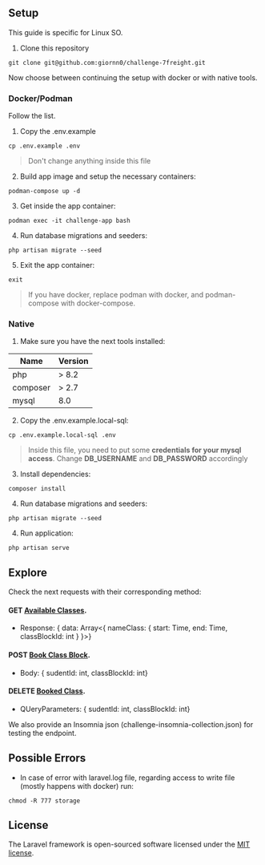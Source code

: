 ## Setup

This guide is specific for Linux SO.

1. Clone this repository

```
git clone git@github.com:giornn0/challenge-7freight.git
```

Now choose between continuing the setup with docker or with native tools.

### Docker/Podman

Follow the list.

1. Copy the .env.example

```
cp .env.example .env
```

> Don't change anything inside this file

2. Build app image and setup the necessary containers:

```
podman-compose up -d
```

3. Get inside the app container:

```
podman exec -it challenge-app bash
```

4. Run database migrations and seeders:

```
php artisan migrate --seed
```

5. Exit the app container:

```
exit
```

> If you have docker, replace podman with docker, and podman-compose with docker-compose.

### Native

1. Make sure you have the next tools installed:

| Name     | Version |
| -------- | ------- |
| php      | > 8.2   |
| composer | > 2.7   |
| mysql    | 8.0     |

2. Copy the .env.example.local-sql:

```
cp .env.example.local-sql .env
```

> Inside this file, you need to put some **credentials for your mysql access**. Change **DB_USERNAME** and **DB_PASSWORD** accordingly

3. Install dependencies:

```
composer install
```

4. Run database migrations and seeders:

```
php artisan migrate --seed
```
4. Run application:

```
php artisan serve
```

## Explore
Check the next requests with their corresponding method:
#### GET [Available Classes](http://localhost:8000/api/classes/schedule).
- Response: { data: Array<{ nameClass: { start: Time, end: Time, classBlockId: int } }>}
#### POST [Book Class Block](http://localhost:8000/api/classes/book).
- Body: { sudentId: int, classBlockId: int}
#### DELETE [Booked Class](http://localhost:8000/api/classes/book).
- QUeryParameters: { sudentId: int, classBlockId: int}

We also provide an Insomnia json (challenge-insomnia-collection.json) for testing the endpoint.

## Possible Errors

-   In case of error with laravel.log file, regarding access to write file (mostly happens with docker) run:

```
chmod -R 777 storage
```

## License

The Laravel framework is open-sourced software licensed under the [MIT license](https://opensource.org/licenses/MIT).

